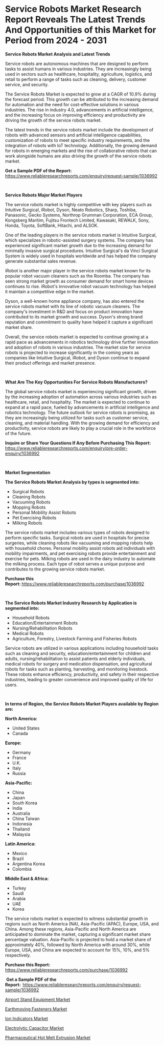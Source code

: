 <p><h1>Service Robots Market Research Report Reveals The Latest Trends And Opportunities of this Market for Period from 2024 - 2031</h1></p><p><strong>Service Robots Market Analysis and Latest Trends</strong></p>
<p><p>Service robots are autonomous machines that are designed to perform tasks to assist humans in various industries. They are increasingly being used in sectors such as healthcare, hospitality, agriculture, logistics, and retail to perform a range of tasks such as cleaning, delivery, customer service, and security.</p><p>The Service Robots Market is expected to grow at a CAGR of 10.9% during the forecast period. This growth can be attributed to the increasing demand for automation and the need for cost-effective solutions in various industries. The rise in industry 4.0, advancements in artificial intelligence, and the increasing focus on improving efficiency and productivity are driving the growth of the service robots market.</p><p>The latest trends in the service robots market include the development of robots with advanced sensors and artificial intelligence capabilities, customization of robots to meet specific industry requirements, and the integration of robots with IoT technology. Additionally, the growing demand for robots in emerging markets and the rise of collaborative robots that can work alongside humans are also driving the growth of the service robots market.</p></p>
<p><strong>Get a Sample PDF of the Report:&nbsp;</strong> <a href="https://www.reliableresearchreports.com/enquiry/request-sample/1036992">https://www.reliableresearchreports.com/enquiry/request-sample/1036992</a></p>
<p>&nbsp;</p>
<p><strong>Service Robots Major Market Players</strong></p>
<p><p>The service robots market is highly competitive with key players such as Intuitive Surgical, iRobot, Dyson, Neato Robotics, Sharp, Toshiba, Panasonic, Gecko Systems, Northrop Grumman Corporation, ECA Group, Kongsberg Maritim, Fujitsu Frontech Limited, Kawasaki, REWALK, Sony, Honda, Toyota, SoftBank, Hitachi, and ALSOK.</p><p>One of the leading players in the service robots market is Intuitive Surgical, which specializes in robotic-assisted surgery systems. The company has experienced significant market growth due to the increasing demand for minimally invasive surgical procedures. Intuitive Surgical's da Vinci Surgical System is widely used in hospitals worldwide and has helped the company generate substantial sales revenue.</p><p>iRobot is another major player in the service robots market known for its popular robot vacuum cleaners such as the Roomba. The company has seen strong market growth as consumer demand for smart home devices continues to rise. iRobot's innovative robot vacuum technology has helped it maintain a competitive edge in the market.</p><p>Dyson, a well-known home appliance company, has also entered the service robots market with its line of robotic vacuum cleaners. The company's investment in R&D and focus on product innovation have contributed to its market growth and success. Dyson's strong brand reputation and commitment to quality have helped it capture a significant market share.</p><p>Overall, the service robots market is expected to continue growing at a rapid pace as advancements in robotics technology drive further innovation and adoption of robots in various industries. The market size for service robots is projected to increase significantly in the coming years as companies like Intuitive Surgical, iRobot, and Dyson continue to expand their product offerings and market presence.</p></p>
<p>&nbsp;</p>
<p><strong>What Are The Key Opportunities For Service Robots Manufacturers?</strong></p>
<p><p>The global service robots market is experiencing significant growth, driven by the increasing adoption of automation across various industries such as healthcare, retail, and hospitality. The market is expected to continue to expand at a rapid pace, fueled by advancements in artificial intelligence and robotics technology. The future outlook for service robots is promising, as they are increasingly being utilized for tasks such as customer service, cleaning, and material handling. With the growing demand for efficiency and productivity, service robots are likely to play a crucial role in the workforce of the future.</p></p>
<p><strong>Inquire or Share Your Questions If Any Before Purchasing This Report:</strong> <a href="https://www.reliableresearchreports.com/enquiry/pre-order-enquiry/1036992">https://www.reliableresearchreports.com/enquiry/pre-order-enquiry/1036992</a></p>
<p>&nbsp;</p>
<p><strong>Market Segmentation</strong></p>
<p><strong>The Service Robots Market Analysis by types is segmented into:</strong></p>
<p><ul><li>Surgical Robots</li><li>Cleaning Robots</li><li>Vacuuming Robots</li><li>Mopping Robots</li><li>Personal Mobility Assist Robots</li><li>Pet Exercising Robots</li><li>Milking Robots</li></ul></p>
<p><p>The service robots market includes various types of robots designed to perform specific tasks. Surgical robots are used in hospitals for precise surgeries, while cleaning robots like vacuuming and mopping robots help with household chores. Personal mobility assist robots aid individuals with mobility impairments, and pet exercising robots provide entertainment and exercise for pets. Milking robots are used in the dairy industry to automate the milking process. Each type of robot serves a unique purpose and contributes to the growing service robots market.</p></p>
<p><strong>Purchase this Report:&nbsp;</strong><a href="https://www.reliableresearchreports.com/purchase/1036992">https://www.reliableresearchreports.com/purchase/1036992</a></p>
<p>&nbsp;</p>
<p><strong>The Service Robots Market Industry Research by Application is segmented into:</strong></p>
<p><ul><li>Household Robots</li><li>Education/Entertainment Robots</li><li>Nursing/Rehabilitation Robots</li><li>Medical Robots</li><li>Agriculture, Forestry, Livestock Farming and Fisheries Robots</li></ul></p>
<p><p>Service robots are utilized in various applications including household tasks such as cleaning and security, education/entertainment for children and adults, nursing/rehabilitation to assist patients and elderly individuals, medical robots for surgery and medication dispensation, and agricultural robots for tasks such as planting, harvesting, and monitoring livestock. These robots enhance efficiency, productivity, and safety in their respective industries, leading to greater convenience and improved quality of life for users.</p></p>
<p>&nbsp;</p>
<p><strong>In terms of Region, the Service Robots Market Players available by Region are:</strong></p>
<p>
    <p> <strong> North America: </strong>
        <ul>
            <li>United States</li>
            <li>Canada</li>
        </ul>
        </p> 
    <p> <strong> Europe: </strong>
        <ul>
            <li>Germany</li>
            <li>France</li>
            <li>U.K.</li>
            <li>Italy</li>
            <li>Russia</li>
        </ul>
        </p> 
    <p> <strong> Asia-Pacific: </strong>
        <ul>
            <li>China</li>
            <li>Japan</li>
            <li>South Korea</li>
            <li>India</li>
            <li>Australia</li>
            <li>China Taiwan</li>
            <li>Indonesia</li>
            <li>Thailand</li>
            <li>Malaysia</li>
        </ul>
        </p> 
    <p> <strong> Latin America: </strong>
        <ul>
            <li>Mexico</li>
            <li>Brazil</li>
            <li>Argentina Korea</li>
            <li>Colombia</li>
        </ul>
        </p> 
    <p> <strong> Middle East & Africa: </strong>
        <ul>
            <li>Turkey</li>
            <li>Saudi</li>
            <li>Arabia</li>
            <li>UAE</li>
            <li>Korea</li>
        </ul>
    </p>
    </p>
<p><p>The service robots market is expected to witness substantial growth in regions such as North America (NA), Asia-Pacific (APAC), Europe, USA, and China. Among these regions, Asia-Pacific and North America are anticipated to dominate the market, capturing a significant market share percentage valuation. Asia-Pacific is projected to hold a market share of approximately 40%, followed by North America with around 30%, while Europe, USA, and China are expected to account for 15%, 10%, and 5% respectively.</p></p>
<p><strong>Purchase this Report: </strong><a href="https://www.reliableresearchreports.com/purchase/1036992">https://www.reliableresearchreports.com/purchase/1036992</a></p>
<p>&nbsp;<strong>Get a Sample PDF of the Report:&nbsp;&nbsp;</strong><a href="https://www.reliableresearchreports.com/enquiry/request-sample/1036992">https://www.reliableresearchreports.com/enquiry/request-sample/1036992</a></p>
<p><strong></strong></p>
<p><p><a href="https://github.com/sonuprakash1/Market-Research-Report-List-1/blob/main/airport-stand-equipment-market.md">Airport Stand Equipment Market</a></p><p><a href="https://medium.com/@henrywheeler53/earthmoving-fasteners-market-outlook-industry-overview-and-forecast-2024-to-2031-c04c7fc6bd3f">Earthmoving Fasteners Market</a></p><p><a href="https://medium.com/@julianichols11972/decoding-ion-indicators-market-metrics-market-share-trends-and-growth-patterns-5ef6c2bafdae">Ion Indicators Market</a></p><p><a href="https://medium.com/@henrywheeler53/electrolytic-capacitor-market-research-report-its-history-and-forecast-2024-to-2031-4e0f059023e7">Electrolytic Capacitor Market</a></p><p><a href="https://medium.com/@julianichols11972/pharmaceutical-hot-melt-extrusion-market-analysis-and-sze-forecasted-for-period-from-2024-to-2031-8912b3274bcc">Pharmaceutical Hot Melt Extrusion Market</a></p></p>
